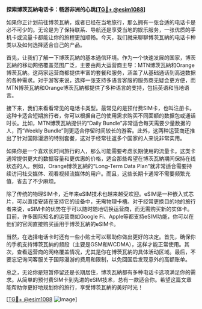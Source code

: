 **探索博茨瓦納电话卡：畅游非洲的心跳[[TG💪+ @esim1088](https://t.me/s/esim1088)]**

如果你正计划前往博茨瓦納，或者已经在当地旅行，那么拥有一张合适的电话卡是必不可少的。无论是为了保持联系、导航还是享受当地的娱乐服务，一张优质的手机卡或流量卡都能让你的旅程更加顺畅。今天，我们就来聊聊博茨瓦納的电话卡种类以及如何选择适合自己的产品。

首先，让我们了解一下博茨瓦納的基本通信环境。作为一个快速发展的国家，博茨瓦納的移动网络覆盖范围广泛，主要由两大运营商主导：MTN博茨瓦納和Orange博茨瓦納。这两家运营商都提供丰富的套餐和服务，涵盖了从基础通话到高速数据的各种需求。对于游客来说，选择一张支持多语言客服的服务商无疑会更方便，而MTN博茨瓦納和Orange博茨瓦納都提供了多种语言的支持，包括英语和当地语言。

接下来，我们来看看常见的电话卡类型。最常见的是预付费SIM卡，也叫注册卡。这种卡适合短期旅行者，你可以根据自己的使用需求购买不同面额的数据包或通话时长。比如，MTN博茨瓦納提供的“Daily Bundle”非常适合每天需要少量数据的人，而“Weekly Bundle”则更适合停留时间较长的游客。此外，这两种运营商还推出了针对国际漫游的特别套餐，这对于经常往返多个国家的人来说非常实用。

如果你是一个喜欢长时间旅行的人，那么可能需要考虑长期使用的流量卡。这类卡通常提供更大的数据容量和更优惠的价格，适合那些希望在博茨瓦納期间保持在线状态的人。例如，Orange博茨瓦納的“Long-Term Data Plan”就非常适合需要持续访问社交媒体、观看视频流媒体的用户。而且，这些长期卡通常不需要频繁充值，省去了不少麻烦。

除了传统的物理SIM卡，近年来eSIM技术也越来越受欢迎。eSIM是一种嵌入式芯片，可以直接安装在支持它的设备中，无需物理卡槽。对于经常更换目的地的旅行者来说，eSIM卡的优势在于可以随时随地切换运营商，而无需购买新的实体卡。目前，许多国际知名的运营商如Google Fi、Apple等都支持eSIM功能，你可以在他们的官网直接购买适用于博茨瓦納的eSIM卡。

当然，在选择电话卡时还有一些小贴士可以帮助你做出更好的决定。首先，确保你的手机支持博茨瓦納的频段（主要是GSM和WCDMA），这样才能正常使用。其次，查看运营商的网络覆盖情况，尤其是你在博茨瓦納的具体活动区域。最后，不要忘记询问客服关于国际漫游的费用和限制，以免回国后发现意外的高额账单。

总之，无论你是短暂停留还是长期居住，博茨瓦納都有多种电话卡选项满足你的需求。从简单的预付费SIM卡到先进的eSIM技术，总有一款适合你。希望这篇文章能帮助你更好地规划你的旅行，享受博茨瓦納的美好时光！

[[TG💪+ @esim1088](https://t.me/s/esim1088) ![Image](https://i.postimg.cc/4NQfJmqS/Snipaste-2025-05-13-00-14-12.png)]